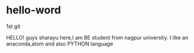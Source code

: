 # hello-word
1st git


  HELLO! guys 
       sharayu here,I am BE student from nagpur university.
         I like an anaconda,atom and also PYTHON language
       
       
